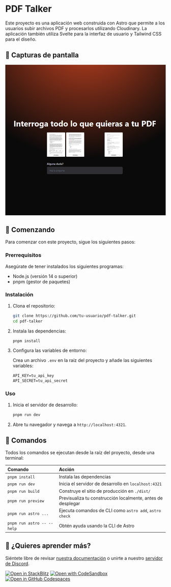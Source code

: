 # PDF Talker

Este proyecto es una aplicación web construida con Astro que permite a los usuarios subir archivos PDF y procesarlos utilizando Cloudinary. La aplicación también utiliza Svelte para la interfaz de usuario y Tailwind CSS para el diseño.

## 📸 Capturas de pantalla

![UI screenshot](./screenshots/{D5234055-FC20-465D-A117-F83C39828033}.png)

## 🚀 Comenzando

Para comenzar con este proyecto, sigue los siguientes pasos:

### Prerrequisitos

Asegúrate de tener instalados los siguientes programas:

- Node.js (versión 14 o superior)
- pnpm (gestor de paquetes)

### Instalación

1. Clona el repositorio:

   ```sh
   git clone https://github.com/tu-usuario/pdf-talker.git
   cd pdf-talker
   ```

2. Instala las dependencias:

   ```sh
   pnpm install
   ```

3. Configura las variables de entorno:

   Crea un archivo `.env` en la raíz del proyecto y añade las siguientes variables:

   ```env
   API_KEY=tu_api_key
   API_SECRET=tu_api_secret
   ```

### Uso

1. Inicia el servidor de desarrollo:

   ```sh
   pnpm run dev
   ```

2. Abre tu navegador y navega a `http://localhost:4321`.

## 🧞 Comandos

Todos los comandos se ejecutan desde la raíz del proyecto, desde una terminal:

| Comando                   | Acción                                           |
| :------------------------ | :----------------------------------------------- |
| `pnpm install`            | Instala las dependencias                         |
| `pnpm run dev`            | Inicia el servidor de desarrollo en `localhost:4321` |
| `pnpm run build`          | Construye el sitio de producción en `./dist/`    |
| `pnpm run preview`        | Previsualiza tu construcción localmente, antes de desplegar |
| `pnpm run astro ...`      | Ejecuta comandos de CLI como `astro add`, `astro check` |
| `pnpm run astro -- --help`| Obtén ayuda usando la CLI de Astro               |

## 👀 ¿Quieres aprender más?

Siéntete libre de revisar [nuestra documentación](https://docs.astro.build) o unirte a nuestro [servidor de Discord](https://astro.build/chat).

[![Open in StackBlitz](https://developer.stackblitz.com/img/open_in_stackblitz.svg)](https://stackblitz.com/github/withastro/astro/tree/latest/examples/basics)
[![Open with CodeSandbox](https://assets.codesandbox.io/github/button-edit-lime.svg)](https://codesandbox.io/p/sandbox/github/withastro/astro/tree/latest/examples/basics)
[![Open in GitHub Codespaces](https://github.com/codespaces/badge.svg)](https://codespaces.new/withastro/astro?devcontainer_path=.devcontainer/basics/devcontainer.json)
